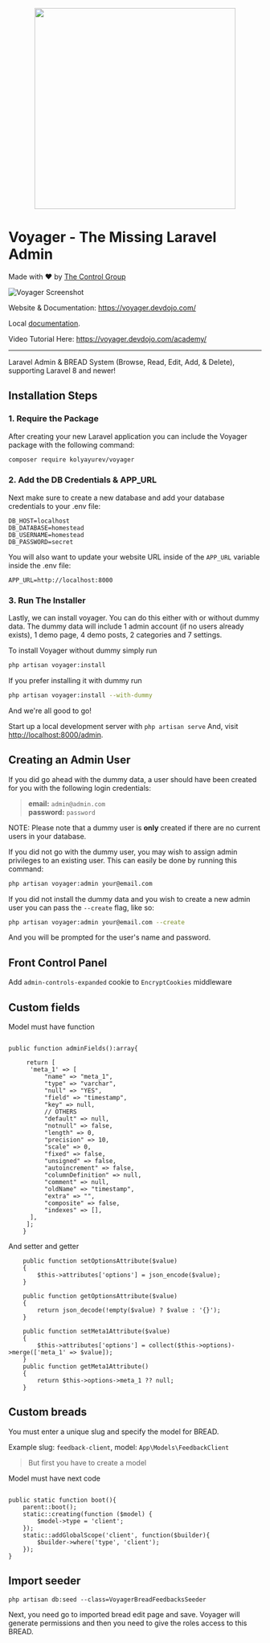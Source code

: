 <p align="center"><a href="https://the-control-group.github.io/voyager/" target="_blank"><img width="400" src="https://s3.amazonaws.com/thecontrolgroup/voyager.png"></a></p>

<!-- <p align="center">
<a href="https://packagist.org/packages/kolyayurev/voyager"><img src="https://poser.pugx.org/tcg/voyager/downloads.svg?format=flat" alt="Total Downloads"></a>
<a href="https://packagist.org/packages/kolyayurev/voyager"><img src="https://poser.pugx.org/tcg/voyager/v/stable.svg?format=flat" alt="Latest Stable Version"></a>
<a href="https://packagist.org/packages/kolyayurev/voyager"><img src="https://poser.pugx.org/tcg/voyager/license.svg?format=flat" alt="License"></a>
<a href="https://github.com/larapack/awesome-voyager"><img src="https://cdn.rawgit.com/sindresorhus/awesome/d7305f38d29fed78fa85652e3a63e154dd8e8829/media/badge.svg" alt="Awesome Voyager"></a>
</p> -->

# **V**oyager - The Missing Laravel Admin
Made with ❤️ by [The Control Group](https://www.thecontrolgroup.com)

![Voyager Screenshot](https://s3.amazonaws.com/thecontrolgroup/voyager-screenshot.png)

Website & Documentation: https://voyager.devdojo.com/

Local [documentation](./docs/summary.md).

Video Tutorial Here: https://voyager.devdojo.com/academy/

<hr>

Laravel Admin & BREAD System (Browse, Read, Edit, Add, & Delete), supporting Laravel 8 and newer!


## Installation Steps

### 1. Require the Package

After creating your new Laravel application you can include the Voyager package with the following command:

```bash
composer require kolyayurev/voyager
```

### 2. Add the DB Credentials & APP_URL

Next make sure to create a new database and add your database credentials to your .env file:

```
DB_HOST=localhost
DB_DATABASE=homestead
DB_USERNAME=homestead
DB_PASSWORD=secret
```

You will also want to update your website URL inside of the `APP_URL` variable inside the .env file:

```
APP_URL=http://localhost:8000
```

### 3. Run The Installer

Lastly, we can install voyager. You can do this either with or without dummy data.
The dummy data will include 1 admin account (if no users already exists), 1 demo page, 4 demo posts, 2 categories and 7 settings.

To install Voyager without dummy simply run

```bash
php artisan voyager:install
```

If you prefer installing it with dummy run

```bash
php artisan voyager:install --with-dummy
```

And we're all good to go!

Start up a local development server with `php artisan serve` And, visit [http://localhost:8000/admin](http://localhost:8000/admin).

## Creating an Admin User

If you did go ahead with the dummy data, a user should have been created for you with the following login credentials:

>**email:** `admin@admin.com`   
>**password:** `password`

NOTE: Please note that a dummy user is **only** created if there are no current users in your database.

If you did not go with the dummy user, you may wish to assign admin privileges to an existing user.
This can easily be done by running this command:

```bash
php artisan voyager:admin your@email.com
```

If you did not install the dummy data and you wish to create a new admin user you can pass the `--create` flag, like so:

```bash
php artisan voyager:admin your@email.com --create
```

And you will be prompted for the user's name and password.


## Front Control Panel

Add `admin-controls-expanded` cookie to `EncryptCookies` middleware


## Custom fields

Model must have function

```

public function adminFields():array{
    
     return [
      'meta_1' => [
          "name" => "meta_1",
          "type" => "varchar",
          "null" => "YES",
          "field" => "timestamp",
          "key" => null,
          // OTHERS
          "default" => null,
          "notnull" => false,
          "length" => 0,
          "precision" => 10,
          "scale" => 0,
          "fixed" => false,
          "unsigned" => false,
          "autoincrement" => false,
          "columnDefinition" => null,
          "comment" => null,
          "oldName" => "timestamp",
          "extra" => "",
          "composite" => false,
          "indexes" => [],
      ],
     ];
    }
```
And setter and getter

```
    public function setOptionsAttribute($value)
    {
        $this->attributes['options'] = json_encode($value);
    }

    public function getOptionsAttribute($value)
    {
        return json_decode(!empty($value) ? $value : '{}');
    }

    public function setMeta1Attribute($value)
    {
        $this->attributes['options'] = collect($this->options)->merge(['meta_1' => $value]);
    }
    public function getMeta1Attribute()
    {
        return $this->options->meta_1 ?? null;
    }
```

## Custom breads 

You must enter a unique slug and specify the model for BREAD.

Example slug: `feedback-client`, model: `App\Models\FeedbackClient`

> But first you have to create a model

Model must have next code 

```

public static function boot(){
    parent::boot();
    static::creating(function ($model) {
        $model->type = 'client';
    });
    static::addGlobalScope('client', function($builder){
        $builder->where('type', 'client');
    });
}

```


## Import seeder 

```
php artisan db:seed --class=VoyagerBreadFeedbacksSeeder
```

Next, you need go to imported bread edit page and save. Voyager will generate permissions and then you need to give the roles access to this BREAD.